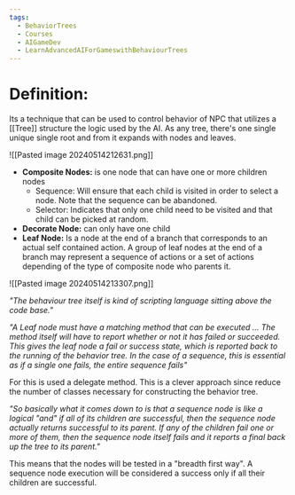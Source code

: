 ```yaml
---
tags:
  - BehaviorTrees
  - Courses
  - AIGameDev
  - LearnAdvancedAIForGameswithBehaviourTrees
---
```

# Definition:
Its a technique that can be used to control behavior of NPC that utilizes a [[Tree]] structure the logic used by the AI. As any tree, there's one single unique single root and from it expands with nodes and leaves.

![[Pasted image 20240514212631.png]]

- **Composite Nodes:** is one node that can have one or more children nodes
	- Sequence: Will ensure that each child is visited in order to select a node. Note that the sequence can be abandoned.
	- Selector: Indicates that only one child need to be visited and that child can be picked at random.
- **Decorate Node:** can only have one child
- **Leaf Node:** Is a node at the end of a branch that corresponds to an actual self contained action. A group of leaf nodes at the end of a branch may represent a sequence of actions or a set of actions depending of the type of composite node who parents it. 

![[Pasted image 20240514213307.png]]

_"The behaviour tree itself is kind of scripting language sitting above the code base."_

_"A Leaf node must have a matching method that can be executed ... The method itself will have to report whether or not it has failed or succeeded. This gives the leaf node a fail or success state, which is reported back to the running of the behavior tree. In the case of a sequence, this is essential as if a single one fails, the entire sequence fails"_

For this is used a delegate method. This is a clever approach since reduce the number of classes necessary for constructing the behavior tree.

_"So basically what it comes down to is that a sequence node is like a logical "and" if all of its children are successful, then the sequence node actually returns successful to its parent. If any of the children fail one or more of them, then the sequence node itself fails and it reports a final back up the tree to its parent."_

This means that the nodes will be tested in a "breadth first way". A sequence node execution will be considered a success only if all their children are successful. 
